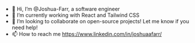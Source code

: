 - 👋 Hi, I’m @Joshua-Farr, a software engineer  
- 🌱 I’m currently working with React and Tailwind CSS
- 💞️ I’m looking to collaborate on open-source projects! Let me know if you need help!
- 📫 How to reach me https://www.linkedin.com/in/joshuaafarr/

<!---
Joshua-Farr/Joshua-Farr is a ✨ special ✨ repository because its `README.md` (this file) appears on your GitHub profile.
You can click the Preview link to take a look at your changes.
--->

